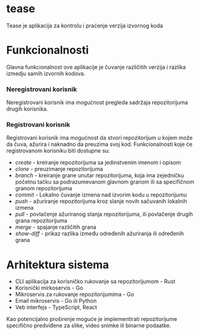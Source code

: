 # tease
Tease je aplikacija za kontrolu i praćenje verzija izvornog koda
# Funkcionalnosti
Glavna funkcionalnost ove aplikacije je čuvanje različitih verzija i razlika izmedju samih izvornih kodova.

### Neregistrovani korisnik
Neregistrovani korisnik ima mogućnost pregleda sadržaja repozitorijuma drugih korisnika.

### Registrovani korisnik
Registrovani korisnik ima mogućnost da stvori repozitorijum u kojem može da čuva, ažurira i naknadno da preuzima svoj kod.
Funkcionalnosti koje će registrovanom korisniku biti dostupne su:
* _create_ -
kreiranje repozitorijuma sa jedinstvenim imenom i opisom
* _clone_ -
preuzimanje repozitorijuma
* _branch_ -
kreiranje grane unutar repozitorijuma, koja ima zejedničku početnu tačku sa podrazumevanom glavnom granom ili sa specifičnom granom repozitorijuma
* _commit_ - 
Lokalno čuvanje izmena nad izvorim kodu u repozitorijumu
* _push_ -
ažuriranje repozitorijuma kroz slanje novih sačuvanih lokalnih izmena
* _pull_ -
povlačenje ažuriranog stanja repozitorijuma, ili povlačenje drugih grana repozitorijuma
* _merge_ -
spajanje različitih grana
* _show-diff_ -
prikaz razlika između određenih ažuriranja ili određenih grana

# Arhitektura sistema
* CLI aplikacija za korisničko rukovanje sa repozitorijumom - Rust
* Korisnički mirkoservis - Go
* Mikroservis za rukovanje repozitorijumima - Go
* Email mikroservis - Go ili Python
* Veb interfejs - TypeScript, React

Kao potencijalno proširenje moguće je implementirati repozitorijume specifično predviđene za slike, video snimke ili binarne podaatke.
